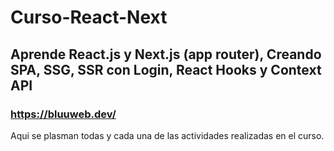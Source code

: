 # Curso-React-Next

## Aprende React.js y Next.js (app router), Creando SPA, SSG, SSR con Login, React Hooks y Context API
### https://bluuweb.dev/

Aqui se plasman todas y cada una de las actividades realizadas en el curso.
